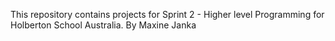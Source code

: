This repository contains projects for Sprint 2 - Higher level Programming for Holberton School Australia. By Maxine Janka